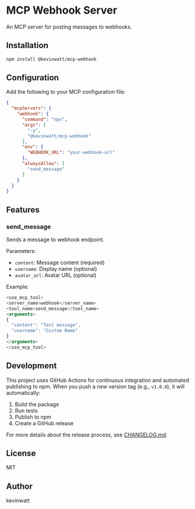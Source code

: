 # MCP Webhook Server

An MCP server for posting messages to webhooks.

## Installation

```bash
npm install @kevinwatt/mcp-webhook
```

## Configuration

Add the following to your MCP configuration file:

```json
{
  "mcpServers": {
    "webhook": {
      "command": "npx",
      "args": [
        "-y",
        "@kevinwatt/mcp-webhook"
      ],
      "env": {
        "WEBHOOK_URL": "your-webhook-url"
      },
      "alwaysAllow": [
        "send_message"
      ]
    }
  }
}
```

## Features

### send_message

Sends a message to webhook endpoint.

Parameters:
- `content`: Message content (required)
- `username`: Display name (optional)
- `avatar_url`: Avatar URL (optional)

Example:
```typescript
<use_mcp_tool>
<server_name>webhook</server_name>
<tool_name>send_message</tool_name>
<arguments>
{
  "content": "Test message",
  "username": "Custom Name"
}
</arguments>
</use_mcp_tool>
```

## Development

This project uses GitHub Actions for continuous integration and automated publishing to npm. When you push a new version tag (e.g., `v1.0.0`), it will automatically:

1. Build the package
2. Run tests
3. Publish to npm
4. Create a GitHub release

For more details about the release process, see [CHANGELOG.md](./CHANGELOG.md).

## License

MIT

## Author

kevinwatt
